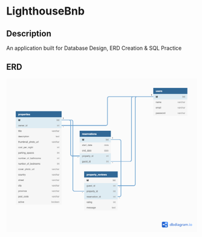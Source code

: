# LighthouseBnb

## Description

An application built for Database Design, ERD Creation & SQL Practice

## ERD

![Alt text](assets/LighthouseBnB.png "Title")
